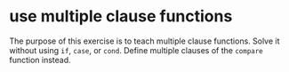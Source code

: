 # use multiple clause functions

[comment]: # (The intention behind this comment is to tell people to use multiple clause functons, but because it's very hard to write good analysis for that, it instead checks for usages of if, case, and cond)

The purpose of this exercise is to teach multiple clause functions. Solve it without using `if`, `case`, or `cond`. Define multiple clauses of the `compare` function instead.
